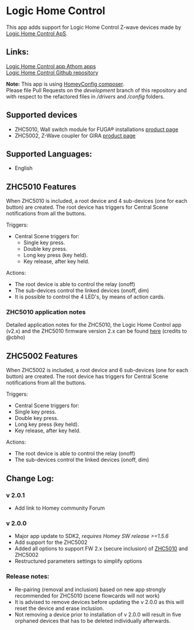 # Logic Home Control

This app adds support for Logic Home Control Z-wave devices made by [Logic Home Control ApS](http://logichome.dk/).

## Links:
[Logic Home Control app Athom apps](https://apps.athom.com/app/dk.logichome)                    
[Logic Home Control Github repository](https://github.com/TedTolboom/dk.logichome)   

**Note:** This app is using [HomeyConfig composer](https://www.npmjs.com/package/node-homey-config-composer).   
Please file Pull Requests on the *development* branch of this repository and with respect to the refactored files in _/drivers_ and _/config_ folders.   

## Supported devices
* ZHC5010, Wall switch module for FUGA® installations [product page](http://logichome.dk/index.php/products/3-zhc5010-z-wave-switch-module-for-fuga-installations)
* ZHC5002, Z-Wave coupler for GIRA [product page](http://logichome.dk/index.php/products/7-zhc5002-z-wave-coupler-for-gira)

## Supported Languages:
* English

## ZHC5010 Features

When ZHC5010 is included, a root device and 4 sub-devices (one for each button) are created.
The root device has triggers for Central Scene notifications from all the buttons.

Triggers:
* Central Scene triggers for:
  * Single key press.
  * Double key press.
  * Long key press (key held).
  * Key release, after key held.

Actions:
 * The root device is able to control the relay (onoff)   
 * The sub-devices control the linked devices (onoff, dim)
 * It is possible to control the 4 LED's, by means of action cards.

### ZHC5010 application notes
Detailed application notes for the ZHC5010, the Logic Home Control app (v2.x) and the ZHC5010 firmware version 2.x can be found [here](https://github.com/TedTolboom/dk.logichome/blob/development/docs/ZHC5010_Application_notes.pdf) (credits to @cbho)

## ZHC5002 Features

When ZHC5002 is included, a root device and 6 sub-devices (one for each button) are created.
The root device has triggers for Central Scene notifications from all the buttons.

Triggers:
* Central Scene triggers for:
 * Single key press.
 * Double key press.
 * Long key press (key held).
 * Key release, after key held.

Actions:
* The root device is able to control the relay (onoff)   
* The sub-devices control the linked devices (onoff, dim)

## Change Log:
### v 2.0.1
* Add link to Homey community Forum   

### v 2.0.0
* Major app update to SDK2, _requires Homey SW release >=1.5.6_
* Add support for the ZHC5002   
* Added all options to support FW 2.x (secure inclusion) of [ZHC5010](http://logichome.dk/index.php/10-support-categories/6-zhc5010-firmware) and ZHC5002   
* Restructured parameters settings to simplify options   
### Release notes:
* Re-pairing (removal and inclusion) based on new app strongly recommended for ZHC5010 (scene flowcards will not work)
* It is advised to remove devices before updating the v 2.0.0 as this will reset the device and erase inclusion.
* Not removing a device prior to installation of v 2.0.0 will result in five orphaned devices that has to be deleted individually afterwards.
